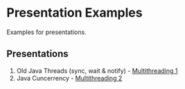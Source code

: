 Presentation Examples
=====================

Examples for presentations.

Presentations
-------------

1. Old Java Threads (sync, wait & notify) -  [Multithreading 1](multithreading1)
2. Java Cuncerrency - [Multithreading 2](multithreading2)
